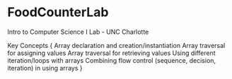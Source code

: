 # FoodCounterLab
 Intro to Computer Science I Lab - UNC Charlotte

Key Concepts
{
    Array declaration and creation/instantiation
    Array traversal for assigning values
    Array traversal for retrieving values
    Using different iteration/loops with arrays
    Combining flow control (sequence, decision, iteration) in using arrays 
}
    

